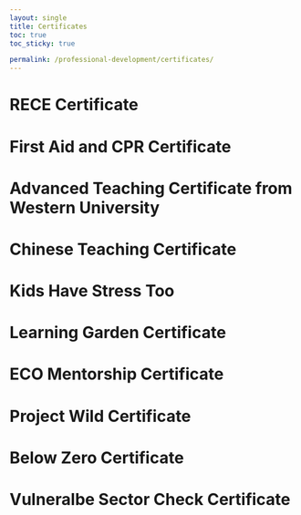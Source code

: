 ```yaml
---
layout: single
title: Certificates
toc: true
toc_sticky: true

permalink: /professional-development/certificates/
---
```


# RECE Certificate

<object data="/blog/assets/files/pd-8-1-RECE-certificate.pdf" width="1000" height="1000" type='application/pdf'></object>


# First Aid and CPR Certificate

<object data="/blog/assets/files/pd-9-2-first-aid-CPR-2022-05-02.pdf" width="1000" height="1000" type='application/pdf'></object>

# Advanced Teaching Certificate from Western University

<object data="/blog/assets/files/pd-10-3-advanced-teaching-certificate-western.pdf" width="1000" height="1000" type='application/pdf'></object>

# Chinese Teaching Certificate

<object data="/blog/assets/files/pd-11-4-chinese-teaching-certificate.pdf" width="1000" height="1000" type='application/pdf'></object>

# Kids Have Stress Too

<object data="/blog/assets/files/pd-12-5-kids-have-stress-too.pdf" width="1000" height="1000" type='application/pdf'></object>

# Learning Garden Certificate

<object data="/blog/assets/files/pd-13-6-learning-garden-certificate.pdf" width="1000" height="1000" type='application/pdf'></object>

# ECO Mentorship Certificate

<object data="/blog/assets/files/pd-14-7-eco-mentorship-certificate.pdf" width="1000" height="1000" type='application/pdf'></object>

# Project Wild Certificate

<object data="/blog/assets/files/pd-15-8-project-wild-lisha-shi.pdf" width="1000" height="1000" type='application/pdf'></object>

# Below Zero Certificate

<object data="/blog/assets/files/pd-16-9-below-zero-lisha-shi.pdf" width="1000" height="1000" type='application/pdf'></object>

# Vulneralbe Sector Check Certificate

<object data="/blog/assets/files/pd-17-10-vulnerable-sector-check.pdf" width="1000" height="1000" type='application/pdf'></object>

